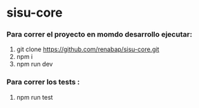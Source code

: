 # sisu-core

### Para correr el proyecto en momdo desarrollo ejecutar:
1. git clone https://github.com/renabap/sisu-core.git
2. npm i
3. npm run dev

### Para correr los tests : 
1. npm run test